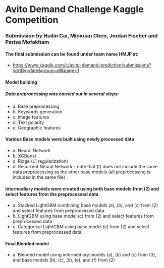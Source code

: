 # Avito Demand Challenge Kaggle Competition
### Submission by Huilin Cai, Minxuan Chen, Jordan Fischer and Parisa Mofakham
#### The final submission can be found under team name HMJP at: 
* https://www.kaggle.com/c/avito-demand-prediction/submissions?sortBy=date&group=all&page=1


#### Model building
##### Data preprocessing was carried out in several steps: 
* a. Base preprocessing 
* b. Keywords generation 
* c. Image features 
* d. Text polarity 
* e. Geographic features 

#### Various Base models were built using newly processed data 
* a. Neural Network 
* b. XGBoost 
* c. Ridge (L1 regularization) 
* d. Recurrent Neural Network
      - note that (f) does not include the same data preprocessing as the other base models (all preprocessing is included in the same file) 

#### Intermediary models were created using both base models from (2) and select features from the preprocessed data 
* a. Stacked LightGBM combining base models (a), (b), and (c) from (2) and select features from preprocessed data 
* b. LightGBM using base model (c) from (2) and select features from preprocessed data 
* c. Categorical LightGBM using base model (c) from (2) and select features from preprocessed data 

#### Final Blended model 
* a. Blended model using intermediary models (a), (b) and (c) from (3), and base models (b), (c), (d), (e), and (f) from (2)
